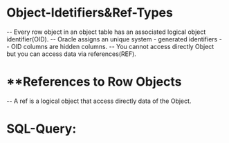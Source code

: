 # Object-Idetifiers&Ref-Types
-- Every row object in an object table has an associated logical object identifier(OID).
-- Oracle assigns an unique system - generated identifiers
-- OID columns are hidden columns.
-- You cannot access directly Object but you can access data via references(REF).

**References to Row Objects
============================
-- A ref is a logical object that access directly data of the Object.

# SQL-Query:

